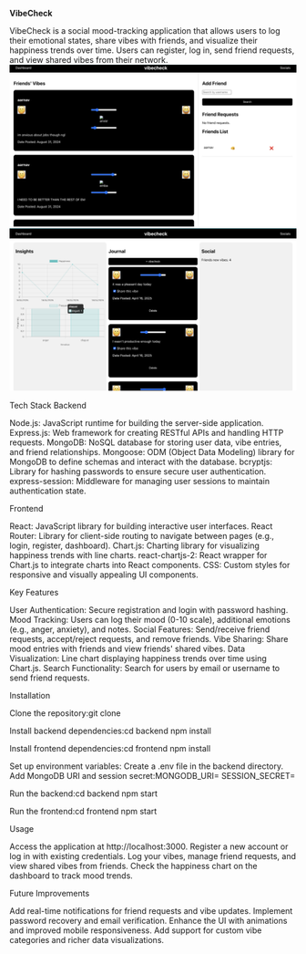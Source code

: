 **VibeCheck**

VibeCheck is a social mood-tracking application that allows users to log their emotional states, share vibes with friends, and visualize their happiness trends over time. Users can register, log in, send friend requests, and view shared vibes from their network.
![VibeCheck Screenshot](/image.png)
![VibeCheck Screenshot](/dash.png)

Tech Stack
Backend

Node.js: JavaScript runtime for building the server-side application.
Express.js: Web framework for creating RESTful APIs and handling HTTP requests.
MongoDB: NoSQL database for storing user data, vibe entries, and friend relationships.
Mongoose: ODM (Object Data Modeling) library for MongoDB to define schemas and interact with the database.
bcryptjs: Library for hashing passwords to ensure secure user authentication.
express-session: Middleware for managing user sessions to maintain authentication state.

Frontend

React: JavaScript library for building interactive user interfaces.
React Router: Library for client-side routing to navigate between pages (e.g., login, register, dashboard).
Chart.js: Charting library for visualizing happiness trends with line charts.
react-chartjs-2: React wrapper for Chart.js to integrate charts into React components.
CSS: Custom styles for responsive and visually appealing UI components.

Key Features

User Authentication: Secure registration and login with password hashing.
Mood Tracking: Users can log their mood (0-10 scale), additional emotions (e.g., anger, anxiety), and notes.
Social Features: Send/receive friend requests, accept/reject requests, and remove friends.
Vibe Sharing: Share mood entries with friends and view friends' shared vibes.
Data Visualization: Line chart displaying happiness trends over time using Chart.js.
Search Functionality: Search for users by email or username to send friend requests.

Installation

Clone the repository:git clone <repository-url>


Install backend dependencies:cd backend
npm install


Install frontend dependencies:cd frontend
npm install


Set up environment variables:
Create a .env file in the backend directory.
Add MongoDB URI and session secret:MONGODB_URI=<your-mongodb-uri>
SESSION_SECRET=<your-session-secret>




Run the backend:cd backend
npm start


Run the frontend:cd frontend
npm start



Usage

Access the application at http://localhost:3000.
Register a new account or log in with existing credentials.
Log your vibes, manage friend requests, and view shared vibes from friends.
Check the happiness chart on the dashboard to track mood trends.

Future Improvements

Add real-time notifications for friend requests and vibe updates.
Implement password recovery and email verification.
Enhance the UI with animations and improved mobile responsiveness.
Add support for custom vibe categories and richer data visualizations.

